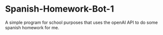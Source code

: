# Spanish-Homework-Bot-1
A simple program for school purposes that uses the openAI API to do some spanish homework for me.
